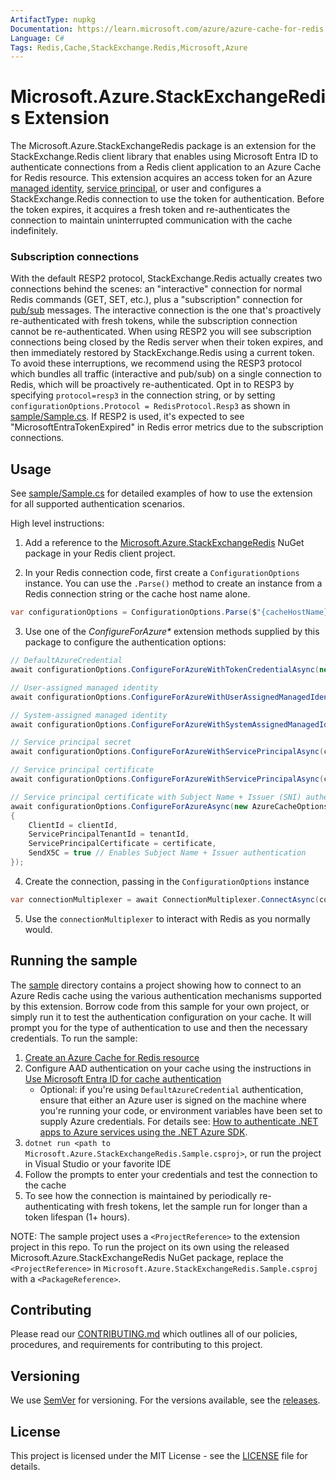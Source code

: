 ```yaml
---
ArtifactType: nupkg
Documentation: https://learn.microsoft.com/azure/azure-cache-for-redis
Language: C#
Tags: Redis,Cache,StackExchange.Redis,Microsoft,Azure
---
```


# Microsoft.Azure.StackExchangeRedis Extension
The Microsoft.Azure.StackExchangeRedis package is an extension for the StackExchange.Redis client library that enables using Microsoft Entra ID to authenticate connections from a Redis client application to an Azure Cache for Redis resource. This extension acquires an access token for an Azure [managed identity](https://learn.microsoft.com/azure/active-directory/managed-identities-azure-resources/overview), [service principal](https://learn.microsoft.com/azure/active-directory/develop/app-objects-and-service-principals), or user and configures a StackExchange.Redis connection to use the token for authentication. Before the token expires, it acquires a fresh token and re-authenticates the connection to maintain uninterrupted communication with the cache indefinitely. 

### Subscription connections
With the default RESP2 protocol, StackExchange.Redis actually creates two connections behind the scenes: an "interactive" connection for normal Redis commands (GET, SET, etc.), plus a "subscription" connection for [pub/sub](https://redis.io/glossary/pub-sub/) messages. The interactive connection is the one that's proactively re-authenticated with fresh tokens, while the subscription connection cannot be re-authenticated. When using RESP2 you will see subscription connections being closed by the Redis server when their token expires, and then immediately restored by StackExchange.Redis using a current token. To avoid these interruptions, we recommend using the RESP3 protocol which bundles all traffic (interactive and pub/sub) on a single connection to Redis, which will be proactively re-authenticated. Opt in to RESP3 by specifying `protocol=resp3` in the connection string, or by setting `configurationOptions.Protocol = RedisProtocol.Resp3` as shown in [sample/Sample.cs](./sample/Sample.cs). If RESP2 is used, it's expected to see "MicrosoftEntraTokenExpired" in Redis error metrics due to the subscription connections.

## Usage
See [sample/Sample.cs](./sample/Sample.cs) for detailed examples of how to use the extension for all supported authentication scenarios.

High level instructions:

1. Add a reference to the [Microsoft.Azure.StackExchangeRedis](https://www.nuget.org/packages/Microsoft.Azure.StackExchangeRedis) NuGet package in your Redis client project.

2. In your Redis connection code, first create a `ConfigurationOptions` instance. You can use the `.Parse()` method to create an instance from a Redis connection string or the cache host name alone.

```csharp
var configurationOptions = ConfigurationOptions.Parse($"{cacheHostName}:6380");
```

3. Use one of the _ConfigureForAzure*_ extension methods supplied by this package to configure the authentication options:

```csharp
// DefaultAzureCredential
await configurationOptions.ConfigureForAzureWithTokenCredentialAsync(new DefaultAzureCredential());

// User-assigned managed identity
await configurationOptions.ConfigureForAzureWithUserAssignedManagedIdentityAsync(managedIdentityClientId);

// System-assigned managed identity
await configurationOptions.ConfigureForAzureWithSystemAssignedManagedIdentityAsync();

// Service principal secret
await configurationOptions.ConfigureForAzureWithServicePrincipalAsync(clientId, tenantId, secret);

// Service principal certificate
await configurationOptions.ConfigureForAzureWithServicePrincipalAsync(clientId, tenantId, certificate);

// Service principal certificate with Subject Name + Issuer (SNI) authentication (Microsoft internal use only)
await configurationOptions.ConfigureForAzureAsync(new AzureCacheOptions
{
    ClientId = clientId,
    ServicePrincipalTenantId = tenantId,
    ServicePrincipalCertificate = certificate,
    SendX5C = true // Enables Subject Name + Issuer authentication
});
```

4. Create the connection, passing in the `ConfigurationOptions` instance

```csharp
var connectionMultiplexer = await ConnectionMultiplexer.ConnectAsync(configurationOptions);
```

5. Use the `connectionMultiplexer` to interact with  Redis as you normally would. 

## Running the sample
The [sample](./sample) directory contains a project showing how to connect to an Azure Redis cache using the various authentication mechanisms supported by this extension. Borrow code from this sample for your own project, or simply run it to test the authentication configuration on your cache. It will prompt you for the type of authentication to use and then the necessary credentials. To run the sample: 
1. [Create an Azure Cache for Redis resource](https://learn.microsoft.com/azure/azure-cache-for-redis/quickstart-create-redis)
1. Configure AAD authentication on your cache using the instructions in [Use Microsoft Entra ID for cache authentication](https://learn.microsoft.com/azure/azure-cache-for-redis/cache-azure-active-directory-for-authentication)
    - Optional: if you're using `DefaultAzureCredential` authentication, ensure that either an Azure user is signed on the machine where you're running your code, or environment variables have been set to supply Azure credentials. For details see: [How to authenticate .NET apps to Azure services using the .NET Azure SDK](https://learn.microsoft.com/dotnet/azure/sdk/authentication/). 
1. `dotnet run <path to Microsoft.Azure.StackExchangeRedis.Sample.csproj>`, or run the project in Visual Studio or your favorite IDE
1. Follow the prompts to enter your credentials and test the connection to the cache
1. To see how the connection is maintained by periodically re-authenticating with fresh tokens, let the sample run for longer than a token lifespan (1+ hours).

NOTE: The sample project uses a `<ProjectReference>` to the extension project in this repo. To run the project on its own using the released Microsoft.Azure.StackExchangeRedis NuGet package, replace the `<ProjectReference>` in `Microsoft.Azure.StackExchangeRedis.Sample.csproj` with a `<PackageReference>`.

## Contributing
Please read our [CONTRIBUTING.md](CONTRIBUTING.md) which outlines all of our policies, procedures, and requirements for contributing to this project.

## Versioning
We use [SemVer](https://semver.org/) for versioning. For the versions available, see the [releases](https://github.com/Azure/Microsoft.Azure.StackExchangeRedis/releases).

## License
This project is licensed under the MIT License - see the [LICENSE](LICENSE) file for details.
